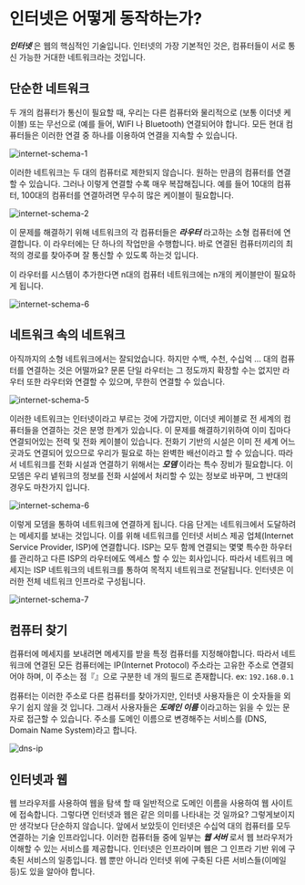 

# 인터넷은 어떻게 동작하는가?

***인터넷*** 은 웹의 핵심적인 기술입니다. 인터넷의 가장 기본적인 것은, 컴퓨터들이 서로 통신 가능한 거대한 네트워크라는 것입니다.


## 단순한 네트워크
두 개의 컴퓨터가 통신이 필요할 때, 우리는 다른 컴퓨터와 물리적으로 (보통 이더넷 케이블) 또는 무선으로 (예를 들어, WIFI 나 Bluetooth) 연결되어야 합니다. 모든 현대 컴퓨터들은 이러한 연결 중 하나를 이용하여 연결을 지속할 수 있습니다.

![internet-schema-1](https://user-images.githubusercontent.com/68184254/218014094-b47e8ce0-bdda-4bff-9176-45016559346e.png)

이러한 네트워크는 두 대의 컴퓨터로 제한되지 않습니다. 원하는 만큼의 컴퓨터를 연결할 수 있습니다. 그러나 이렇게 연결할 수록 매우 복잡해집니다. 예를 들어 10대의 컴퓨터, 100대의 컴퓨터를 연결하려면 무수히 많은 케이블이 필요합니다.

![internet-schema-2](https://user-images.githubusercontent.com/68184254/218014145-01e683bd-20d7-40c5-aecb-db25742774c4.png)

이 문제를 해결하기 위해 네트워크의 각 컴퓨터들은 ***라우터*** 라고하는 소형 컴퓨터에 연결합니다. 이 라우터에는 단 하나의 작업만을 수행합니다. 바로 연결된 컴퓨터끼리의 최적의 경로를 찾아주며 잘 통신할 수 있도록 하는것 입니다.

이 라우터를 시스템이 추가한다면 n대의 컴퓨터 네트워크에는 n개의 케이블만이 필요하게 됩니다.

![internet-schema-6](https://user-images.githubusercontent.com/68184254/218014192-f45aa1a8-9897-4cc5-af92-9230d246d35d.png)

## 네트워크 속의 네트워크

아직까지의 소형 네트워크에서는 잘되었습니다. 하지만 수백, 수천, 수십억 ... 대의 컴퓨터를 연결하는 것은 어떨까요? 문론 단일 라우터는 그 정도까지 확장할 수는 없지만 라우터 또한 라우터와 연결할 수 있으며, 무한히 연결할 수 있습니다.

![internet-schema-5](https://user-images.githubusercontent.com/68184254/218014362-1a5f114d-5ff5-449a-ade6-c84d558f00a0.png)

이러한 네트워크는 인터넷이라고 부르는 것에 가깝지만, 이더넷 케이블로 전 세계의 컴퓨터들을 연결하는 것은 분명 한계가 있습니다. 이 문제를 해결하기위하여 이미 집마다 연결되어있는 전력 및 전화 케이블이 있습니다. 전화기 기반의 시설은 이미 전 세계 어느 곳과도 연결되어 있으므로 우리가 필요로 하는 완벽한 배선이라고 할 수 있습니다. 따라서 네트워크를 전화 시설과 연결하기 위해서는 ***모뎀*** 이라는 특수 장비가 필요합니다. 이 모뎀은 우리 넽워크의 정보를 전화 시설에서 처리할 수 있는 정보로 바꾸며, 그 반대의 경우도 마찬가지 입니다.

![internet-schema-6](https://user-images.githubusercontent.com/68184254/218014332-0c67db2d-350f-49ff-98ea-8eac2f54c797.png)

이렇게 모뎀을 통하여 네트워크에 연결하게 됩니다. 다음 단게는 네트워크에서 도달하려는 메세지를 보내는 것입니다. 이를 위해 네트워크를 인터넷 서비스 제공 업체(Internet Service Provider, ISP)에 연결합니다. ISP는 모두 함께 연결되는 몇몇 특수한 하우터를 관리하고 다른 ISP의 라우터에도 엑세스 할 수 있는 회사입니다. 따라서 네트워크 메세지는 ISP 네트워크의 네트워크를 통하여 목적지 네트워크로 전달됩니다. 인터넷은 이러한 전체 네트워크 인프라로 구성됩니다.

![internet-schema-7](https://user-images.githubusercontent.com/68184254/218014280-57cb5bd3-accf-477b-b59c-35c9daac5284.png)

## 컴퓨터 찾기


컴퓨터에 메세지를 보내려면 메세지를 받을 특정 컴퓨터를 지정해야합니다. 따라서 네트워크에 연결된 모든 컴퓨터에는 IP(Internet Protocol) 주소라는 고유한 주소로 연결되어야 하며, 이 주소는 점『』으로 구분한 네 개의 필드로 존재합니다. ex: ```192.168.0.1```

컴퓨터는 이러한 주소로 다른 컴퓨터를 찾아가지만, 인터넷 사용자들은 이 숫자들을 외우기 쉽지 않을 것 입니다. 그래서 사용자들은 ***도메인 이름*** 이라고하는 읽을 수 있는 문자로 접근할 수 있습니다. 주소를 도메인 이름으로 변경해주는 서비스를 (DNS, Domain Name System)라고 합니다.

![dns-ip](https://user-images.githubusercontent.com/68184254/218014438-2518a3f6-038f-4232-adb7-2c88244822da.png)

## 인터넷과 웹


웹 브라우저를 사용하여 웹을 탐색 할 때 일반적으로 도메인 이름을 사용하여 웹 사이트에 접속합니다. 그렇다면 인터넷과 웹은 같은 의미를 나타내는 것 일까요? 그렇게보이지만 생각보다 단순하지 않습니다. 앞에서 보았듯이 인터넷은 수십억 대의 컴퓨터를 모두 연결하는 기술 인프라입니다. 이러한 컴퓨터들 중에 일부는 ***웹 서버*** 로서 웹 브라우저가 이해할 수 있는 서비스를 제공합니다. 인터넷은 인프라이며 웹은 그 인프라 기반 위에 구축된 서비스의 일종입니다. 웹 뿐만 아니라 인터넷 위에 구축된 다른 서비스들(이메일 등)도 있을 알아야 합니다.


